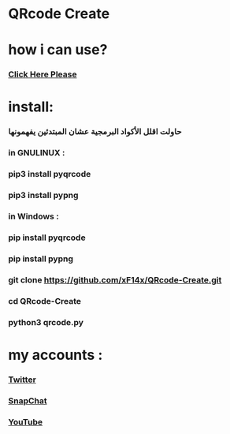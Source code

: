# QRcode Create
# how i can use?
### **<a href="https://twitter.com/F14Commander/status/1344966844332072960?s=20">Click Here Please</a>**
# install:
### حاولت اقلل الأكواد البرمجية عشان المبتدئين يفهمونها
### in GNULINUX :
### pip3 install pyqrcode
### pip3 install pypng 
### in Windows :
### pip install pyqrcode
### pip install pypng

### git clone https://github.com/xF14x/QRcode-Create.git
### cd QRcode-Create
### python3 qrcode.py 
# my accounts :
### <a href="">Twitter</a>
### <a href="">SnapChat</a>
### <a href="">YouTube</a>
